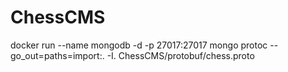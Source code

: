# ChessCMS
 
docker run --name mongodb -d -p 27017:27017 mongo
protoc --go_out=paths=import:. -I. ChessCMS/protobuf/chess.proto